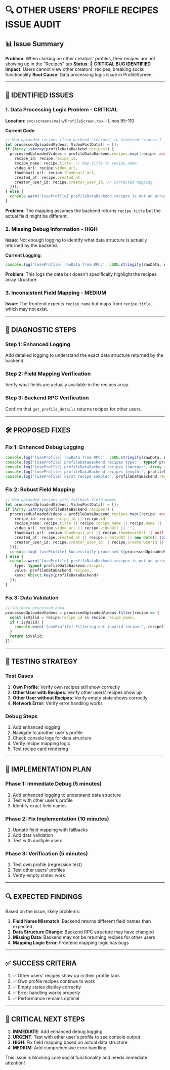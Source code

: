 # 🔍 OTHER USERS' PROFILE RECIPES ISSUE AUDIT

## 📊 **Issue Summary**

**Problem**: When clicking on other creators' profiles, their recipes are not showing up in the "Recipes" tab
**Status**: 🔴 **CRITICAL BUG IDENTIFIED**
**Impact**: Users cannot view other creators' recipes, breaking social functionality
**Root Cause**: Data processing logic issue in ProfileScreen

---

## 🚨 **IDENTIFIED ISSUES**

### **1. Data Processing Logic Problem** - **CRITICAL**

**Location**: `src/screens/main/ProfileScreen.tsx` - Lines 95-110

**Current Code**:
```typescript
// Map uploaded recipes (from backend 'recipes' to frontend 'videos')
let processedUploadedVideos: VideoPostData[] = [];
if (Array.isArray(profileDataBackend.recipes)) {
  processedUploadedVideos = profileDataBackend.recipes.map((recipe: any) => ({
    recipe_id: recipe.recipe_id,
    recipe_name: recipe.title, // Map title to recipe_name
    video_url: recipe.video_url,
    thumbnail_url: recipe.thumbnail_url,
    created_at: recipe.created_at,
    creator_user_id: recipe.creator_user_id, // Corrected mapping
  }));
} else {
  console.warn('[useProfile] profileDataBackend.recipes is not an array or is missing.');
}
```

**Problem**: The mapping assumes the backend returns `recipe.title` but the actual field might be different.

### **2. Missing Debug Information** - **HIGH**

**Issue**: Not enough logging to identify what data structure is actually returned by the backend.

**Current Logging**:
```typescript
console.log('[useProfile] rawData from RPC:', JSON.stringify(rawData, null, 2));
```

**Problem**: This logs the data but doesn't specifically highlight the recipes array structure.

### **3. Inconsistent Field Mapping** - **MEDIUM**

**Issue**: The frontend expects `recipe_name` but maps from `recipe.title`, which may not exist.

---

## 🔧 **DIAGNOSTIC STEPS**

### **Step 1: Enhanced Logging**
Add detailed logging to understand the exact data structure returned by the backend.

### **Step 2: Field Mapping Verification**
Verify what fields are actually available in the recipes array.

### **Step 3: Backend RPC Verification**
Confirm that `get_profile_details` returns recipes for other users.

---

## 🛠️ **PROPOSED FIXES**

### **Fix 1: Enhanced Debug Logging**
```typescript
console.log('[useProfile] rawData from RPC:', JSON.stringify(rawData, null, 2));
console.log('[useProfile] profileDataBackend.recipes type:', typeof profileDataBackend.recipes);
console.log('[useProfile] profileDataBackend.recipes isArray:', Array.isArray(profileDataBackend.recipes));
console.log('[useProfile] profileDataBackend.recipes length:', profileDataBackend.recipes?.length);
console.log('[useProfile] First recipe sample:', profileDataBackend.recipes?.[0]);
```

### **Fix 2: Robust Field Mapping**
```typescript
// Map uploaded recipes with fallback field names
let processedUploadedVideos: VideoPostData[] = [];
if (Array.isArray(profileDataBackend.recipes)) {
  processedUploadedVideos = profileDataBackend.recipes.map((recipe: any) => ({
    recipe_id: recipe.recipe_id || recipe.id,
    recipe_name: recipe.title || recipe.recipe_name || recipe.name || 'Untitled Recipe',
    video_url: recipe.video_url || recipe.videoUrl || '',
    thumbnail_url: recipe.thumbnail_url || recipe.thumbnailUrl || null,
    created_at: recipe.created_at || recipe.createdAt || new Date().toISOString(),
    creator_user_id: recipe.creator_user_id || recipe.creatorUserId || recipe.user_id,
  }));
  console.log(`[useProfile] Successfully processed ${processedUploadedVideos.length} recipes`);
} else {
  console.warn('[useProfile] profileDataBackend.recipes is not an array or is missing:', {
    type: typeof profileDataBackend.recipes,
    value: profileDataBackend.recipes,
    keys: Object.keys(profileDataBackend)
  });
}
```

### **Fix 3: Data Validation**
```typescript
// Validate processed data
processedUploadedVideos = processedUploadedVideos.filter(recipe => {
  const isValid = recipe.recipe_id && recipe.recipe_name;
  if (!isValid) {
    console.warn('[useProfile] Filtering out invalid recipe:', recipe);
  }
  return isValid;
});
```

---

## 🧪 **TESTING STRATEGY**

### **Test Cases**
1. **Own Profile**: Verify own recipes still show correctly
2. **Other User with Recipes**: Verify other users' recipes show up
3. **Other User without Recipes**: Verify empty state shows correctly
4. **Network Error**: Verify error handling works

### **Debug Steps**
1. Add enhanced logging
2. Navigate to another user's profile
3. Check console logs for data structure
4. Verify recipe mapping logic
5. Test recipe card rendering

---

## 🎯 **IMPLEMENTATION PLAN**

### **Phase 1: Immediate Debug** (5 minutes)
1. Add enhanced logging to understand data structure
2. Test with other user's profile
3. Identify exact field names

### **Phase 2: Fix Implementation** (10 minutes)
1. Update field mapping with fallbacks
2. Add data validation
3. Test with multiple users

### **Phase 3: Verification** (5 minutes)
1. Test own profile (regression test)
2. Test other users' profiles
3. Verify empty states work

---

## 🔍 **EXPECTED FINDINGS**

Based on the issue, likely problems:
1. **Field Name Mismatch**: Backend returns different field names than expected
2. **Data Structure Change**: Backend RPC structure may have changed
3. **Missing Data**: Backend may not be returning recipes for other users
4. **Mapping Logic Error**: Frontend mapping logic has bugs

---

## ✅ **SUCCESS CRITERIA**

1. ✅ Other users' recipes show up in their profile tabs
2. ✅ Own profile recipes continue to work
3. ✅ Empty states display correctly
4. ✅ Error handling works properly
5. ✅ Performance remains optimal

---

## 🚨 **CRITICAL NEXT STEPS**

1. **IMMEDIATE**: Add enhanced debug logging
2. **URGENT**: Test with other user's profile to see console output
3. **HIGH**: Fix field mapping based on actual data structure
4. **MEDIUM**: Add comprehensive error handling

This issue is blocking core social functionality and needs immediate attention! 